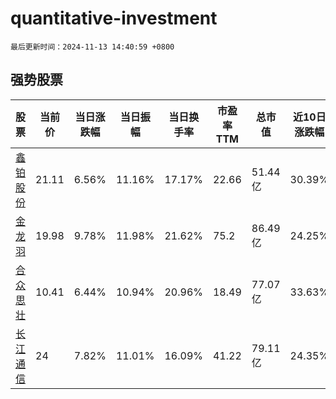 # quantitative-investment

`最后更新时间：2024-11-13 14:40:59 +0800`

## 强势股票

|股票|当前价|当日涨跌幅|当日振幅|当日换手率|市盈率TTM|总市值|近10日涨跌幅|
|----|----|----|----|----|----|----|----|
|[鑫铂股份](https://xueqiu.com/S/SZ003038)|21.11|6.56%|11.16%|17.17%|22.66|51.44亿|30.39%|
|[金龙羽](https://xueqiu.com/S/SZ002882)|19.98|9.78%|11.98%|21.62%|75.2|86.49亿|24.25%|
|[合众思壮](https://xueqiu.com/S/SZ002383)|10.41|6.44%|10.94%|20.96%|18.49|77.07亿|33.63%|
|[长江通信](https://xueqiu.com/S/SH600345)|24|7.82%|11.01%|16.09%|41.22|79.11亿|24.35%|
